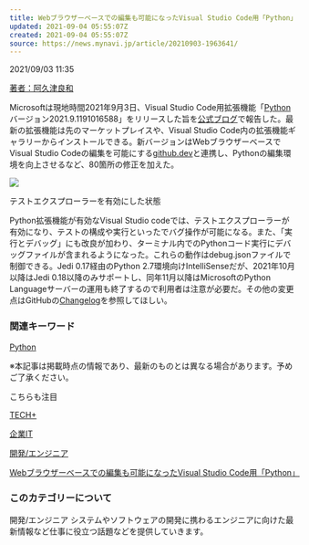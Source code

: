 ```yaml
---
title: Webブラウザーベースでの編集も可能になったVisual Studio Code用「Python」
updated: 2021-09-04 05:55:07Z
created: 2021-09-04 05:55:07Z
source: https://news.mynavi.jp/article/20210903-1963641/
---
```


2021/09/03 11:35

 [著者：阿久津良和](https://news.mynavi.jp/author/318/)

Microsoftは現地時間2021年9月3日、Visual Studio Code用拡張機能「[Python](https://marketplace.visualstudio.com/items?itemName=ms-python.python) バージョン2021.9.1191016588」をリリースした旨を[公式ブログ](https://devblogs.microsoft.com/python/python-in-visual-studio-code-september-2021-release/)で報告した。最新の拡張機能は先のマーケットプレイスや、Visual Studio Code内の拡張機能ギャラリーからインストールできる。新バージョンはWebブラウザーベースでVisual Studio Codeの編集を可能にする[github.dev](https://github.dev/github/dev)と連携し、Pythonの編集環境を向上させるなど、80箇所の修正を加えた。

[![](images/001.jpg/webp)](https://news.mynavi.jp/photo/article/20210903-1963641/images/001l.jpg)

テストエクスプローラーを有効にした状態

Python拡張機能が有効なVisual Studio codeでは、テストエクスプローラーが有効になり、テストの構成や実行といったでバグ操作が可能になる。また、「実行とデバッグ」にも改良が加わり、ターミナル内でのPythonコード実行にデバッグファイルが含まれるようになった。これらの動作はdebug.jsonファイルで制御できる。Jedi 0.17経由のPython 2.7環境向けIntelliSenseだが、2021年10月以降はJedi 0.18以降のみサポートし、同年11月以降はMicrosoftのPython Languageサーバーの運用も終了するので利用者は注意が必要だ。その他の変更点はGitHubの[Changelog](https://github.com/Microsoft/vscode-python/blob/main/CHANGELOG.md)を参照してほしい。

###  関連キーワード

 [Python](https://news.mynavi.jp/tag/python/)

※本記事は掲載時点の情報であり、最新のものとは異なる場合があります。予めご了承ください。

こちらも注目

 [TECH+](https://news.mynavi.jp/itsearch/)

 [企業IT](https://news.mynavi.jp/top/business/enterprise/)

 [開発/エンジニア](https://news.mynavi.jp/top/business/enterprise/engineer/)

 [Webブラウザーベースでの編集も可能になったVisual Studio Code用「Python」](https://news.mynavi.jp/article/20210903-1963641/)

### このカテゴリーについて

開発/エンジニア システムやソフトウェアの開発に携わるエンジニアに向けた最新情報など仕事に役立つ話題などを提供していきます。